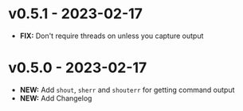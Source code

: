 # v0.5.1 - 2023-02-17

- **FIX:** Don't require threads on unless you capture output

# v0.5.0 - 2023-02-17

- **NEW:** Add `shout`, `sherr` and `shouterr` for getting command output
- **NEW:** Add Changelog

